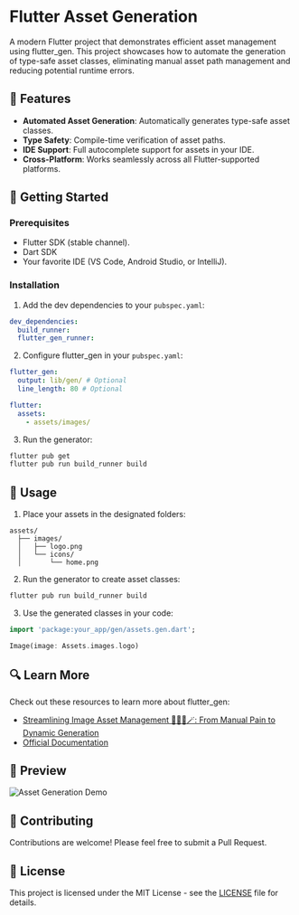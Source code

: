 # Flutter Asset Generation

A modern Flutter project that demonstrates efficient asset management using flutter_gen. This project showcases how to automate the generation of type-safe asset classes, eliminating manual asset path management and reducing potential runtime errors.

## 🌟 Features

- **Automated Asset Generation**: Automatically generates type-safe asset classes.
- **Type Safety**: Compile-time verification of asset paths.
- **IDE Support**: Full autocomplete support for assets in your IDE.
- **Cross-Platform**: Works seamlessly across all Flutter-supported platforms.

## 🚀 Getting Started

### Prerequisites

- Flutter SDK (stable channel).
- Dart SDK
- Your favorite IDE (VS Code, Android Studio, or IntelliJ).

### Installation

1. Add the dev dependencies to your `pubspec.yaml`:

```yaml
dev_dependencies:
  build_runner:
  flutter_gen_runner:
```

2. Configure flutter_gen in your `pubspec.yaml`:

```yaml
flutter_gen:
  output: lib/gen/ # Optional
  line_length: 80 # Optional

flutter:
  assets:
    - assets/images/
```

3. Run the generator:

```bash
flutter pub get
flutter pub run build_runner build
```

## 📖 Usage

1. Place your assets in the designated folders:
```
assets/
  ├── images/
  │   ├── logo.png
  │   └── icons/
  │       └── home.png
```

2. Run the generator to create asset classes:
```bash
flutter pub run build_runner build
```

3. Use the generated classes in your code:
```dart
import 'package:your_app/gen/assets.gen.dart';

Image(image: Assets.images.logo)
```

## 🔍 Learn More

Check out these resources to learn more about flutter_gen:

- [Streamlining Image Asset Management 👩🏻‍🍳🪄: From Manual Pain to Dynamic Generation](https://medium.com/@akansha.jain1611/streamlining-image-asset-management-b57b7fcb5b9d)
- [Official Documentation](https://pub.dev/packages/flutter_gen)

## 📱 Preview

![Asset Generation Demo](https://github.com/jakansha2001/asset_generation/assets/64529996/951962bf-6af5-433d-945e-21ae823352b2)

## 🤝 Contributing

Contributions are welcome! Please feel free to submit a Pull Request.

## 📄 License

This project is licensed under the MIT License - see the [LICENSE](LICENSE) file for details.
